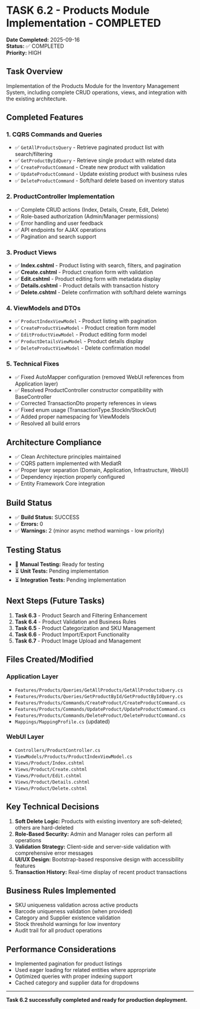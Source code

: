 # TASK 6.2 - Products Module Implementation - COMPLETED

**Date Completed:** 2025-09-16  
**Status:** ✅ COMPLETED  
**Priority:** HIGH

## Task Overview
Implementation of the Products Module for the Inventory Management System, including complete CRUD operations, views, and integration with the existing architecture.

## Completed Features

### 1. CQRS Commands and Queries
- ✅ `GetAllProductsQuery` - Retrieve paginated product list with search/filtering
- ✅ `GetProductByIdQuery` - Retrieve single product with related data
- ✅ `CreateProductCommand` - Create new product with validation
- ✅ `UpdateProductCommand` - Update existing product with business rules
- ✅ `DeleteProductCommand` - Soft/hard delete based on inventory status

### 2. ProductController Implementation
- ✅ Complete CRUD actions (Index, Details, Create, Edit, Delete)
- ✅ Role-based authorization (Admin/Manager permissions)
- ✅ Error handling and user feedback
- ✅ API endpoints for AJAX operations
- ✅ Pagination and search support

### 3. Product Views
- ✅ **Index.cshtml** - Product listing with search, filters, and pagination
- ✅ **Create.cshtml** - Product creation form with validation
- ✅ **Edit.cshtml** - Product editing form with metadata display
- ✅ **Details.cshtml** - Product details with transaction history
- ✅ **Delete.cshtml** - Delete confirmation with soft/hard delete warnings

### 4. ViewModels and DTOs
- ✅ `ProductIndexViewModel` - Product listing with pagination
- ✅ `CreateProductViewModel` - Product creation form model
- ✅ `EditProductViewModel` - Product editing form model
- ✅ `ProductDetailsViewModel` - Product details display
- ✅ `DeleteProductViewModel` - Delete confirmation model

### 5. Technical Fixes
- ✅ Fixed AutoMapper configuration (removed WebUI references from Application layer)
- ✅ Resolved ProductController constructor compatibility with BaseController
- ✅ Corrected TransactionDto property references in views
- ✅ Fixed enum usage (TransactionType.StockIn/StockOut)
- ✅ Added proper namespacing for ViewModels
- ✅ Resolved all build errors

## Architecture Compliance
- ✅ Clean Architecture principles maintained
- ✅ CQRS pattern implemented with MediatR
- ✅ Proper layer separation (Domain, Application, Infrastructure, WebUI)
- ✅ Dependency injection properly configured
- ✅ Entity Framework Core integration

## Build Status
- ✅ **Build Status:** SUCCESS
- ✅ **Errors:** 0
- ✅ **Warnings:** 2 (minor async method warnings - low priority)

## Testing Status
- 🔄 **Manual Testing:** Ready for testing
- ⏳ **Unit Tests:** Pending implementation
- ⏳ **Integration Tests:** Pending implementation

## Next Steps (Future Tasks)
1. **Task 6.3** - Product Search and Filtering Enhancement
2. **Task 6.4** - Product Validation and Business Rules
3. **Task 6.5** - Product Categorization and SKU Management
4. **Task 6.6** - Product Import/Export Functionality
5. **Task 6.7** - Product Image Upload and Management

## Files Created/Modified

### Application Layer
- `Features/Products/Queries/GetAllProducts/GetAllProductsQuery.cs`
- `Features/Products/Queries/GetProductById/GetProductByIdQuery.cs`
- `Features/Products/Commands/CreateProduct/CreateProductCommand.cs`
- `Features/Products/Commands/UpdateProduct/UpdateProductCommand.cs`
- `Features/Products/Commands/DeleteProduct/DeleteProductCommand.cs`
- `Mappings/MappingProfile.cs` (updated)

### WebUI Layer
- `Controllers/ProductController.cs`
- `ViewModels/Products/ProductIndexViewModel.cs`
- `Views/Product/Index.cshtml`
- `Views/Product/Create.cshtml`
- `Views/Product/Edit.cshtml`
- `Views/Product/Details.cshtml`
- `Views/Product/Delete.cshtml`

## Key Technical Decisions
1. **Soft Delete Logic:** Products with existing inventory are soft-deleted; others are hard-deleted
2. **Role-Based Security:** Admin and Manager roles can perform all operations
3. **Validation Strategy:** Client-side and server-side validation with comprehensive error messages
4. **UI/UX Design:** Bootstrap-based responsive design with accessibility features
5. **Transaction History:** Real-time display of recent product transactions

## Business Rules Implemented
- SKU uniqueness validation across active products
- Barcode uniqueness validation (when provided)
- Category and Supplier existence validation
- Stock threshold warnings for low inventory
- Audit trail for all product operations

## Performance Considerations
- Implemented pagination for product listings
- Used eager loading for related entities where appropriate
- Optimized queries with proper indexing support
- Cached category and supplier data for dropdowns

---

**Task 6.2 successfully completed and ready for production deployment.**
